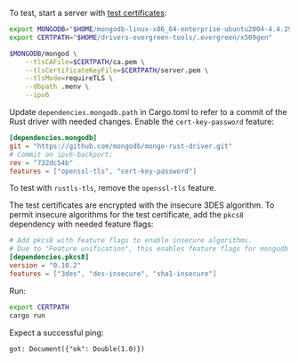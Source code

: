To test, start a server with [test certificates](https://github.com/mongodb-labs/drivers-evergreen-tools/tree/93b20d9660fa5ef82b63d541d5a6f86f80ba4503/.evergreen/x509gen):

```bash
export MONGODB="$HOME/mongodb-linux-x86_64-enterprise-ubuntu2004-4.4.29/bin/"
export CERTPATH="$HOME/drivers-evergreen-tools/.evergreen/x509gen"

$MONGODB/mongod \
    --tlsCAFile=$CERTPATH/ca.pem \
    --tlsCertificateKeyFile=$CERTPATH/server.pem \
    --tlsMode=requireTLS \
    --dbpath .menv \
    --ipv6
```

Update `dependencies.mongodb.path` in Cargo.toml to refer to a commit of the Rust driver with needed changes. Enable the `cert-key-password` feature:

```toml
[dependencies.mongodb]
git = "https://github.com/mongodb/mongo-rust-driver.git"
# Commit on ipv6-backport:
rev = "732dc54b"
features = ["openssl-tls", "cert-key-password"]
```

To test with `rustls-tls`, remove the `openssl-tls` feature.

The test certificates are encrypted with the insecure 3DES algorithm. To permit insecure algorithms for the test certificate, add the `pkcs8` dependency with needed feature flags:

```toml
# Add pkcs8 with feature flags to enable insecure algorithms.
# Due to "Feature unification", this enables feature flags for mongodb driver.
[dependencies.pkcs8]
version = "0.10.2"
features = ["3des", "des-insecure", "sha1-insecure"]
```

Run:
```bash
export CERTPATH
cargo run
```

Expect a successful ping:
```
got: Document({"ok": Double(1.0)})
```
